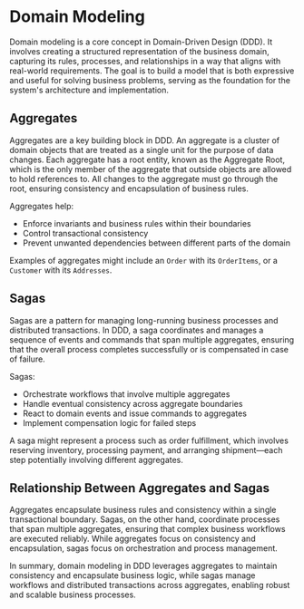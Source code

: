 # Domain Modeling

Domain modeling is a core concept in Domain-Driven Design (DDD). It involves creating a structured representation of the business domain, capturing its rules, processes, and relationships in a way that aligns with real-world requirements. The goal is to build a model that is both expressive and useful for solving business problems, serving as the foundation for the system's architecture and implementation.

## Aggregates

Aggregates are a key building block in DDD. An aggregate is a cluster of domain objects that are treated as a single unit for the purpose of data changes. Each aggregate has a root entity, known as the Aggregate Root, which is the only member of the aggregate that outside objects are allowed to hold references to. All changes to the aggregate must go through the root, ensuring consistency and encapsulation of business rules.

Aggregates help:

- Enforce invariants and business rules within their boundaries
- Control transactional consistency
- Prevent unwanted dependencies between different parts of the domain

Examples of aggregates might include an `Order` with its `OrderItems`, or a `Customer` with its `Addresses`.

## Sagas

Sagas are a pattern for managing long-running business processes and distributed transactions. In DDD, a saga coordinates and manages a sequence of events and commands that span multiple aggregates, ensuring that the overall process completes successfully or is compensated in case of failure.

Sagas:

- Orchestrate workflows that involve multiple aggregates
- Handle eventual consistency across aggregate boundaries
- React to domain events and issue commands to aggregates
- Implement compensation logic for failed steps

A saga might represent a process such as order fulfillment, which involves reserving inventory, processing payment, and arranging shipment—each step potentially involving different aggregates.

## Relationship Between Aggregates and Sagas

Aggregates encapsulate business rules and consistency within a single transactional boundary. Sagas, on the other hand, coordinate processes that span multiple aggregates, ensuring that complex business workflows are executed reliably. While aggregates focus on consistency and encapsulation, sagas focus on orchestration and process management.

In summary, domain modeling in DDD leverages aggregates to maintain consistency and encapsulate business logic, while sagas manage workflows and distributed transactions across aggregates, enabling robust and scalable business processes.
